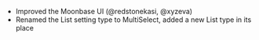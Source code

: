 - Improved the Moonbase UI (@redstonekasi, @xyzeva)
- Renamed the List setting type to MultiSelect, added a new List type in its place
